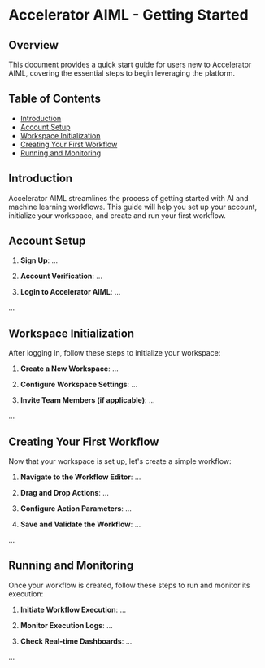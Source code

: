 # Accelerator AIML - Getting Started

## Overview

This document provides a quick start guide for users new to Accelerator AIML, covering the essential steps to begin leveraging the platform.

## Table of Contents

- [Introduction](#introduction)
- [Account Setup](#account-setup)
- [Workspace Initialization](#workspace-initialization)
- [Creating Your First Workflow](#creating-your-first-workflow)
- [Running and Monitoring](#running-and-monitoring)

## Introduction

Accelerator AIML streamlines the process of getting started with AI and machine learning workflows. This guide will help you set up your account, initialize your workspace, and create and run your first workflow.

## Account Setup

1. **Sign Up**: ...

2. **Account Verification**: ...

3. **Login to Accelerator AIML**: ...

...

## Workspace Initialization

After logging in, follow these steps to initialize your workspace:

1. **Create a New Workspace**: ...

2. **Configure Workspace Settings**: ...

3. **Invite Team Members (if applicable)**: ...

...

## Creating Your First Workflow

Now that your workspace is set up, let's create a simple workflow:

1. **Navigate to the Workflow Editor**: ...

2. **Drag and Drop Actions**: ...

3. **Configure Action Parameters**: ...

4. **Save and Validate the Workflow**: ...

...

## Running and Monitoring

Once your workflow is created, follow these steps to run and monitor its execution:

1. **Initiate Workflow Execution**: ...

2. **Monitor Execution Logs**: ...

3. **Check Real-time Dashboards**: ...

...

